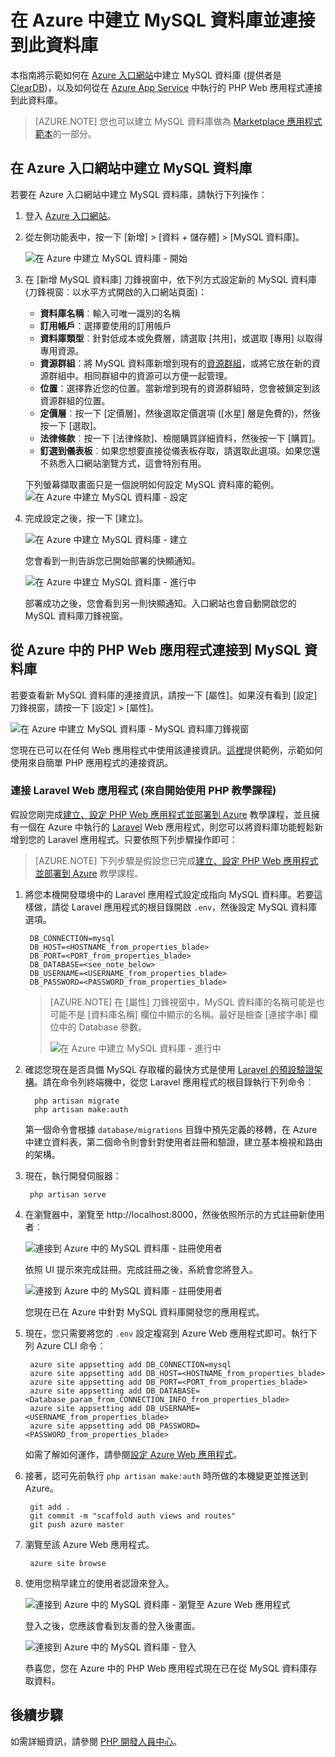 <properties
	pageTitle="在 Azure 中建立 MySQL 資料庫並連接到此資料庫"
	description="了解如何使用 Azure 入口網站來建立 MySQL 資料庫，然後從 Azure 中的 PHP Web 應用程式連接到該資料庫。"
	documentationCenter="php"
	services="app-service\web"
	authors="cephalin"
	manager="wpickett"
	editor=""
	tags="mysql"/>

<tags
	ms.service="multiple"
	ms.workload="data-management"
	ms.tgt_pltfrm="na"
	ms.devlang="PHP"
	ms.topic="article"
	ms.date="08/11/2016"
	ms.author="robmcm;cephalin"/>

# 在 Azure 中建立 MySQL 資料庫並連接到此資料庫

本指南將示範如何在 [Azure 入口網站](https://portal.azure.com)中建立 MySQL 資料庫 (提供者是 [ClearDB](http://www.cleardb.com/))，以及如何從在 [Azure App Service](./app-service/app-service-value-prop-what-is.md) 中執行的 PHP Web 應用程式連接到此資料庫。

> [AZURE.NOTE] 您也可以建立 MySQL 資料庫做為 [Marketplace 應用程式範本](./app-service-web/app-service-web-create-web-app-from-marketplace.md)的一部分。

## 在 Azure 入口網站中建立 MySQL 資料庫

若要在 Azure 入口網站中建立 MySQL 資料庫，請執行下列操作：

1. 登入 [Azure 入口網站](https://portal.azure.com)。

2. 從左側功能表中，按一下 [新增] > [資料 + 儲存體] > [MySQL 資料庫]。

	![在 Azure 中建立 MySQL 資料庫 - 開始](./media/store-php-create-mysql-database/create-db-1-start.png)

2. 在 [新增 MySQL 資料庫][](azure-portal-overview.md) 刀鋒視窗中，依下列方式設定新的 MySQL 資料庫 (刀鋒視窗︰以水平方式開啟的入口網站頁面)：

	- **資料庫名稱**︰輸入可唯一識別的名稱
	- **訂用帳戶**：選擇要使用的訂用帳戶
	- **資料庫類型**︰針對低成本或免費層，請選取 [共用]，或選取 [專用] 以取得專用資源。
	- **資源群組**：將 MySQL 資料庫新增到現有的[資源群組](../resource-group-overview.md)，或將它放在新的資源群組中。相同群組中的資源可以方便一起管理。
	- **位置**：選擇靠近您的位置。當新增到現有的資源群組時，您會被鎖定到該資源群組的位置。
	- **定價層**︰按一下 [定價層]，然後選取定價選項 ([水星] 層是免費的)，然後按一下 [選取]。
	- **法律條款**︰按一下 [法律條款]、檢閱購買詳細資料，然後按一下 [購買]。
	- **釘選到儀表板**︰如果您想要直接從儀表板存取，請選取此選項。如果您還不熟悉入口網站瀏覽方式，這會特別有用。
	
    下列螢幕擷取畫面只是一個說明如何設定 MySQL 資料庫的範例。![在 Azure 中建立 MySQL 資料庫 - 設定](./media/store-php-create-mysql-database/create-db-2-configure.png)

3. 完成設定之後，按一下 [建立]。

	![在 Azure 中建立 MySQL 資料庫 - 建立](./media/store-php-create-mysql-database/create-db-3-create.png)

	您會看到一則告訴您已開始部署的快顯通知。

	![在 Azure 中建立 MySQL 資料庫 - 進行中](./media/store-php-create-mysql-database/create-db-4-started-status.png)

	部署成功之後，您會看到另一則快顯通知。入口網站也會自動開啟您的 MySQL 資料庫刀鋒視窗。

## 從 Azure 中的 PHP Web 應用程式連接到 MySQL 資料庫

若要查看新 MySQL 資料庫的連接資訊，請按一下 [屬性]。如果沒有看到 [設定] 刀鋒視窗，請按一下 [設定] > [屬性]。
	
![在 Azure 中建立 MySQL 資料庫 - MySQL 資料庫刀鋒視窗](./media/store-php-create-mysql-database/create-db-5-finished-db-blade.png)

您現在已可以在任何 Web 應用程式中使用該連接資訊。[這裡](https://github.com/WindowsAzure/azure-sdk-for-php-samples/tree/master/tasklist-mysql)提供範例，示範如何使用來自簡單 PHP 應用程式的連接資訊。

### 連接 Laravel Web 應用程式 (來自開始使用 PHP 教學課程)

假設您剛完成[建立、設定 PHP Web 應用程式並部署到 Azure](./app-service-web/app-service-web-php-get-started.md) 教學課程，並且擁有一個在 Azure 中執行的 [Laravel](https://www.laravel.com/) Web 應用程式，則您可以將資料庫功能輕鬆新增到您的 Laravel 應用程式。只要依照下列步驟操作即可：

>[AZURE.NOTE] 下列步驟是假設您已完成[建立、設定 PHP Web 應用程式並部署到 Azure](./app-service-web/app-service-web-php-get-started.md) 教學課程。

1. 將您本機開發環境中的 Laravel 應用程式設定成指向 MySQL 資料庫。若要這樣做，請從 Laravel 應用程式的根目錄開啟 `.env`，然後設定 MySQL 資料庫選項。

		DB_CONNECTION=mysql
		DB_HOST=<HOSTNAME_from_properties_blade>
		DB_PORT=<PORT_from_properties_blade>
		DB_DATABASE=<see_note_below>
		DB_USERNAME=<USERNAME_from_properties_blade>
		DB_PASSWORD=<PASSWORD_from_properties_blade>

	>[AZURE.NOTE] 在 [屬性] 刀鋒視窗中，MySQL 資料庫的名稱可能是也可能不是 [資料庫名稱] 欄位中顯示的名稱。最好是檢查 [連接字串] 欄位中的 Database 參數。
	>
	>![在 Azure 中建立 MySQL 資料庫 - 進行中](./media/store-php-create-mysql-database/connect-db-1-database-name.png)

2. 確認您現在是否具備 MySQL 存取權的最快方式是使用 [Laravel 的預設驗證架構](https://laravel.com/docs/5.2/authentication#authentication-quickstart)。請在命令列終端機中，從您 Laravel 應用程式的根目錄執行下列命令︰

		 php artisan migrate
		 php artisan make:auth

	第一個命令會根據 `database/migrations` 目錄中預先定義的移轉，在 Azure 中建立資料表，第二個命令則會針對使用者註冊和驗證，建立基本檢視和路由的架構。

3. 現在，執行開發伺服器：

		php artisan serve

4. 在瀏覽器中，瀏覽至 http://localhost:8000，然後依照所示的方式註冊新使用者︰

	![連接到 Azure 中的 MySQL 資料庫 - 註冊使用者](./media/store-php-create-mysql-database/connect-db-2-development-server.png)

	依照 UI 提示來完成註冊。完成註冊之後，系統會您將登入。
	
	![連接到 Azure 中的 MySQL 資料庫 - 註冊使用者](./media/store-php-create-mysql-database/connect-db-3-registered-user.png)

	您現在已在 Azure 中針對 MySQL 資料庫開發您的應用程式。

5. 現在，您只需要將您的 `.env` 設定複寫到 Azure Web 應用程式即可。執行下列 Azure CLI 命令：

		azure site appsetting add DB_CONNECTION=mysql
		azure site appsetting add DB_HOST=<HOSTNAME_from_properties_blade>
		azure site appsetting add DB_PORT=<PORT_from_properties_blade>
		azure site appsetting add DB_DATABASE=<Database_param_from_CONNECTION_INFO_from_properties_blade>
		azure site appsetting add DB_USERNAME=<USERNAME_from_properties_blade>
		azure site appsetting add DB_PASSWORD=<PASSWORD_from_properties_blade>

	如需了解如何運作，請參閱[設定 Azure Web 應用程式](./app-service-web/app-service-web-php-get-started.md#configure)。

6. 接著，認可先前執行 `php artisan make:auth` 時所做的本機變更並推送到 Azure。

		git add .
		git commit -m "scaffold auth views and routes"
		git push azure master

7. 瀏覽至該 Azure Web 應用程式。

		azure site browse

8. 使用您稍早建立的使用者認證來登入。

	![連接到 Azure 中的 MySQL 資料庫 - 瀏覽至 Azure Web 應用程式](./media/store-php-create-mysql-database/connect-db-4-browse-azure-webapp.png)

	登入之後，您應該會看到友善的登入後畫面。
	
	![連接到 Azure 中的 MySQL 資料庫 - 登入](./media/store-php-create-mysql-database/connect-db-5-logged-in.png)

	恭喜您，您在 Azure 中的 PHP Web 應用程式現在已在從 MySQL 資料庫存取資料。

## 後續步驟

如需詳細資訊，請參閱 [PHP 開發人員中心](/develop/php/)。

<!---HONumber=AcomDC_0817_2016-->